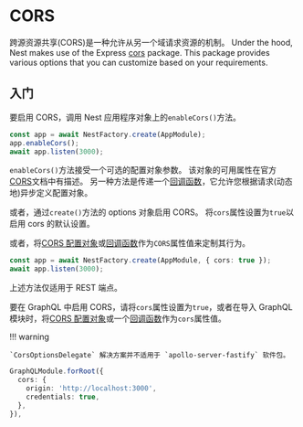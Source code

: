# CORS

跨源资源共享(CORS)是一种允许从另一个域请求资源的机制。
Under the hood, Nest makes use of the Express [cors](https://github.com/expressjs/cors) package.
This package provides various options that you can customize based on your requirements.

## 入门

要启用 CORS，调用 Nest 应用程序对象上的`enableCors()`方法。

```typescript
const app = await NestFactory.create(AppModule);
app.enableCors();
await app.listen(3000);
```

`enableCors()`方法接受一个可选的配置对象参数。
该对象的可用属性在官方[CORS](https://github.com/expressjs/cors#configuration-options)文档中有描述。
另一种方法是传递一个[回调函数](https://github.com/expressjs/cors#configuring-cors-asynchronously)，它允许您根据请求(动态地)异步定义配置对象。

或者，通过`create()`方法的 options 对象启用 CORS。
将`cors`属性设置为`true`以启用 cors 的默认设置。

或者，将[CORS 配置对象](https://github.com/expressjs/cors#configuration-options)或[回调函数](https://github.com/expressjs/cors#configuring-cors-asynchronously)作为`CORS`属性值来定制其行为。

```typescript
const app = await NestFactory.create(AppModule, { cors: true });
await app.listen(3000);
```

上述方法仅适用于 REST 端点。

要在 GraphQL 中启用 CORS，请将`cors`属性设置为`true`，或者在导入 GraphQL 模块时，将[CORS 配置对象](https://github.com/expressjs/cors#configuration-options)或一个[回调函数](https://github.com/expressjs/cors#configuring-cors-asynchronously)作为`cors`属性值。

!!! warning

    `CorsOptionsDelegate` 解决方案并不适用于 `apollo-server-fastify` 软件包。

```typescript
GraphQLModule.forRoot({
  cors: {
    origin: 'http://localhost:3000',
    credentials: true,
  },
}),
```
